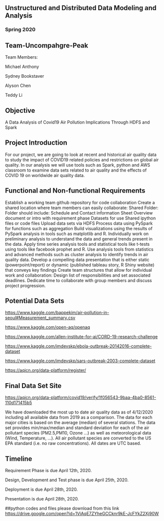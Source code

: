 ## Unstructured and Distributed Data Modeling and Analysis
### Spring 2020
  
## Team-Uncompahgre-Peak

Team Members:

Michael Anthony

Sydney Bookstaver

Alyson Chen

Teddy Li

## Objective

A Data Analysis of Covid19 Air Pollution Implications Through HDFS and Spark

## Project Introduction

For our project, we are going to look at recent and historical air quality data to study the impact of COVID19 related policies and restrictions on global air quality. In our analysis we will use tools such as Spark, python and AWS classroom to examine data sets related to air quality and the effects of COVID 19 on worldwide air quality data. 

## Functional and Non-functional Requirements

Establish a working team github repository for code collaboration
Create a shared location where team members can easily collaborate:
Shared Folder:
Folder should include:
Schedule and Contact information Sheet
Overview document or intro with requirement phase
Datasets for use
Shared ipython files or code files
Upload data sets via HDFS 
Process data using PySpark for functions such as aggregation
Build visualizations using the results of PySpark analysis in tools such as matplotlib and R.
Individually work on preliminary analysis to understand the data and general trends present in the data. 
Apply time series analysis tools and statistical tools like t-tests using tools like facebook prophet and R.
Use analysis tools from statistics and advanced methods such as cluster analysis to identify trends in air quality data.
Develop a compelling data presentation that is either static (powerpoint/report) or dynamic (published tableau story, R Shiny website) that conveys key findings
Create team structures that allow for individual work and collaboration:
Design list of responsibilities and set associated deadlines.
Dedicate time to collaborate with group members and discuss project progression.

## Potential Data Sets

https://www.kaggle.com/bappekim/air-pollution-in-seoul#Measurement_summary.csv

https://www.kaggle.com/open-aq/openaq

https://www.kaggle.com/allen-institute-for-ai/CORD-19-research-challenge

https://www.kaggle.com/imdevskp/ebola-outbreak-20142016-complete-dataset

https://www.kaggle.com/imdevskp/sars-outbreak-2003-complete-dataset

https://aqicn.org/data-platform/register/



## Final Data Set Site
https://aqicn.org/data-platform/covid19/verify/1f056543-9baa-4ba0-8561-110d171415b5

We have downloaded the most up to date air quality data as of 4/12/2020 including all available data from 2019 as a comparison.
The data for each major cities is based on the average (median) of several stations. The data set provides min/max/median and standard deviation for each of the air pollutant species (PM2.5,PM10, Ozone ...) as well as meteorological data (Wind, Temperature, ...). All air pollutant species are converted to the US EPA standard (i.e. no raw concentrations). All dates are UTC based.

## Timeline 
Requirement Phase is due April 12th, 2020.

Design, Development and Test phase is due April 25th, 2020.

Deployment is due April 28th, 2020.

Presentation is due April 28th, 2020.

##python codes and files
please download from this link
https://drive.google.com/open?id=1ViAqE7ZYheGCCknr9kE-JcFYkZ2Xj90W


